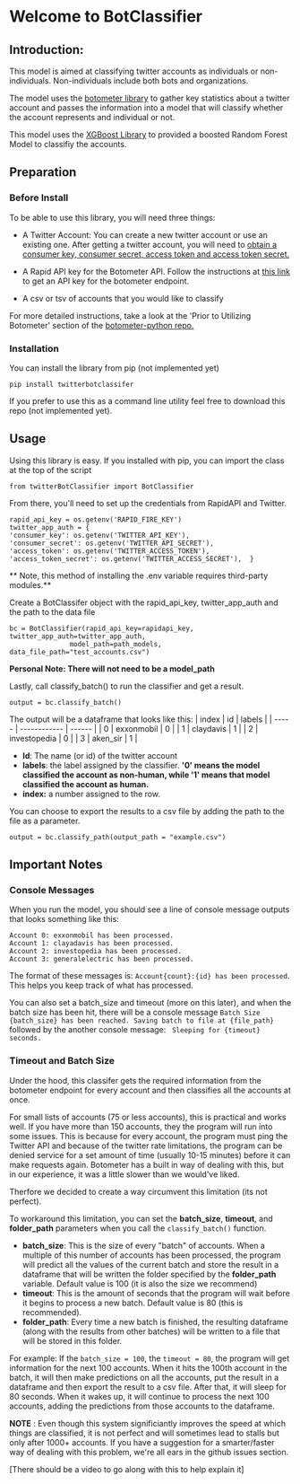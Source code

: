 # Welcome to BotClassifier

## Introduction:
This model is aimed at classifying twitter accounts as individuals or non-individuals. Non-individuals include both bots and organizations. 

The model uses the [botometer library](https://github.com/IUNetSci/botometer-python) to gather key statistics about a twitter account and passes the information into a model that will classify whether the account represents and individual or not. 

This model uses the [XGBoost Library](https://xgboost.readthedocs.io/en/latest/) to provided a boosted Random Forest Model to classifiy the accounts.

## Preparation

### Before Install
To be able to use this library, you will need three things:

 - A Twitter Account: You can create a new twitter account or use an existing one. After getting a twitter account, you will need to [obtain a consumer key, consumer secret, access token and access token secret.](https://developer.twitter.com/en/docs/authentication/oauth-1-0a/obtaining-user-access-tokens)

- A Rapid API key for the Botometer API. Follow the instructions at [this link](https://docs.rapidapi.com/docs/keys) to get an API key for the botometer endpoint. 
- A csv or tsv of accounts that you would like to classify

For more detailed instructions, take a look at the 'Prior to Utilizing Botometer' section of the [botometer-python repo.](https://github.com/IUNetSci/botometer-python)

### Installation
You can install the library from pip (not implemented yet)

    pip install twitterbotclassifer

If you prefer to use this as a command line utility feel free to download this repo (not implemented yet).

## Usage
Using this library is easy. If you installed with pip, you can import the class at the top of the script

    from twitterBotClassifier import BotClassifier
   From there, you'll need to set up the credentials from RapidAPI and Twitter.
   

    rapid_api_key = os.getenv('RAPID_FIRE_KEY')
    twitter_app_auth = {  
    'consumer_key': os.getenv('TWITTER_API_KEY'),  
    'consumer_secret': os.getenv('TWITTER_API_SECRET'),  
    'access_token': os.getenv('TWITTER_ACCESS_TOKEN'),  
    'access_token_secret': os.getenv('TWITTER_ACCESS_SECRET'),  }

** Note,  this method of installing the .env variable requires third-party modules.**

Create a BotClassifer object with the rapid_api_key, twitter_app_auth and the path to the data file

    bc = BotClassifier(rapid_api_key=rapidapi_key, twitter_app_auth=twitter_app_auth,  
                   model_path=path_models, data_file_path="test_accounts.csv")
 
 **Personal Note: There will not need to be a model_path**

Lastly, call classify_batch() to run the classifier and get a result.
    
    output = bc.classify_batch()

The output will be a dataframe that looks like this:
| index | id           | labels |
| ----- | ------------ | ------ |
| 0     | exxonmobil   | 0      |
| 1     | claydavis    | 1      |
| 2     | investopedia | 0      |
| 3     | aken\_sir    | 1      |

- **Id**: The name (or id) of the twitter account
- **labels**: the label assigned by the classifier. **'0' means the model classified the account as non-human, while '1' means that model classified the account as human.**
- **index:** a number assigned to the row.

You can choose to export the results to a csv file by adding the path to the file as a parameter.

    output = bc.classify_path(output_path = "example.csv")

## Important Notes
### Console Messages
When you run the model, you should see a line of console message outputs that looks something like this:

    Account 0: exxonmobil has been processed.
    Account 1: clayadavis has been processed.
    Account 2: investopedia has been processed.
    Account 3: generalelectric has been processed.

The format of these messages is: ```Account{count}:{id} has been processed```. This helps you keep track of what has processed. 

You can also set a batch_size and timeout (more on this later), and when the batch size has been hit, there will be a console message ```Batch Size {batch_size} has been reached. Saving batch to file at {file_path}``` followed by the another console message: ``` Sleeping for {timeout} seconds.```

### Timeout and Batch Size
Under the hood, this classifer gets the required information from the botometer endpoint for every account and then classifies all the accounts at once. 

For small lists of accounts (75 or less accounts), this is practical and works well. If you have more than 150 accounts, they the program will run into some issues. This is because for every account, the program must ping the Twitter API and because of the twitter rate limitations, the program can be denied service for a set amount of time (usually 10-15 minutes) before it can make requests again. Botometer has a built in way of dealing with this, but in our experience, it was a little slower than we would've liked. 

Therfore we decided to create a way circumvent this limitation (its not perfect).

To workaround this limitation, you can set the **batch_size**, **timeout**, and **folder_path** parameters when you call the ```classify_batch()``` function. 

- **batch_size**: This is the size of every "batch" of accounts. When a multiple of this number of accounts has been processed, the program will predict all the values of the current batch and store the result in a dataframe that will be written the folder specified by the **folder_path** variable. Default value is 100 (it is also the size we recommend)
- **timeout**: This is the amount of seconds that the program will wait before it begins to process a new batch. Default value is 80 (this is recommended). 
- **folder_path**: Every time a new batch is finished, the resulting dataframe (along with the results from other batches) will be written to a file that will be stored in this folder. 

For example: If the ```batch_size = 100```, the ```timeout = 80```, the program will get information for the next 100 accounts. When it hits the 100th account in the batch, it will then make predictions on all the accounts, put the result in a dataframe and then export the result to a csv file. After that, it will sleep for 80 seconds. When it wakes up, it will continue to process the next 100 accounts, adding the predictions from those accounts to the dataframe. 

**NOTE** : Even though this system significiantly improves the speed at which things are classified, it is not perfect and will sometimes lead to stalls but only after 1000+ accounts. If you have a suggestion for a smarter/faster way of dealing with this problem, we're all ears in the github issues section.

[There should be a video to go along with this to help explain it] 